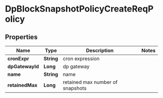 # DpBlockSnapshotPolicyCreateReqPolicy

## Properties
Name | Type | Description | Notes
------------ | ------------- | ------------- | -------------
**cronExpr** | **String** | cron expression | 
**dpGatewayId** | **Long** | dp gateway | 
**name** | **String** | name | 
**retainedMax** | **Long** | retained max number of snapshots | 
